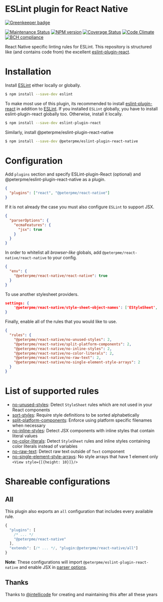 # ESLint plugin for React Native

[![Greenkeeper badge](https://badges.greenkeeper.io/Intellicode/eslint-plugin-react-native.svg)](https://greenkeeper.io/)

[![Maintenance Status][status-image]][status-url] [![NPM version][npm-image]][npm-url] [![Coverage Status][coverage-image]][coverage-url] [![Code Climate][climate-image]][climate-url] [![BCH compliance][bettercode-image]][bettercode-url]

React Native specific linting rules for ESLint. This repository is structured like (and contains code from) the excellent [eslint-plugin-react](http://github.com/yannickcr/eslint-plugin-react).

# Installation

Install [ESLint](https://www.github.com/eslint/eslint) either locally or globally.

```sh
$ npm install --save-dev eslint
```

To make most use of this plugin, its recommended to install [eslint-plugin-react](http://github.com/yannickcr/eslint-plugin-react) in addition to [ESLint](https://www.github.com/eslint/eslint). If you installed `ESLint` globally, you have to install eslint-plugin-react globally too. Otherwise, install it locally.

```sh
$ npm install --save-dev eslint-plugin-react
```

Similarly, install @peterpme/eslint-plugin-react-native

```sh
$ npm install --save-dev @peterpme/eslint-plugin-react-native
```

# Configuration

Add `plugins` section and specify ESLint-plugin-React (optional) and @peterpme/eslint-plugin-react-native as a plugin.

```json
{
  "plugins": ["react", "@peterpme/react-native"]
}
```

If it is not already the case you must also configure `ESLint` to support JSX.

```json
{
  "parserOptions": {
    "ecmaFeatures": {
      "jsx": true
    }
  }
}
```

In order to whitelist all _browser-like_ globals, add `@peterpme/react-native/react-native` to your config.

```json
{
  "env": {
    "@peterpme/react-native/react-native": true
  }
}
```

To use another stylesheet providers.

```json
settings: {
    '@peterpme/react-native/style-sheet-object-names': ['EStyleSheet', 'OtherStyleSheet', 'PStyleSheet']
}
```

Finally, enable all of the rules that you would like to use.

```json
{
  "rules": {
    "@peterpme/react-native/no-unused-styles": 2,
    "@peterpme/react-native/split-platform-components": 2,
    "@peterpme/react-native/no-inline-styles": 2,
    "@peterpme/react-native/no-color-literals": 2,
    "@peterpme/react-native/no-raw-text": 2,
    "@peterpme/react-native/no-single-element-style-arrays": 2
  }
}
```

# List of supported rules

- [no-unused-styles](docs/rules/no-unused-styles.md): Detect `StyleSheet` rules which are not used in your React components
- [sort-styles](docs/rules/sort-styles.md): Require style definitions to be sorted alphabetically
- [split-platform-components](docs/rules/split-platform-components.md): Enforce using platform specific filenames when necessary
- [no-inline-styles](docs/rules/no-inline-styles.md): Detect JSX components with inline styles that contain literal values
- [no-color-literals](docs/rules/no-color-literals.md): Detect `StyleSheet` rules and inline styles containing color literals instead of variables
- [no-raw-text](docs/rules/no-raw-text.md): Detect raw text outside of `Text` component
- [no-single-element-style-arrays](docs/rules/no-single-element-style-arrays.md): No style arrays that have 1 element only `<View style={[{height: 10}]}/>`

[npm-url]: https://npmjs.org/package/eslint-plugin-react-native
[npm-image]: http://img.shields.io/npm/v/eslint-plugin-react-native.svg?style=flat-square
[coverage-url]: https://coveralls.io/r/Intellicode/eslint-plugin-react-native?branch=master
[coverage-image]: http://img.shields.io/coveralls/Intellicode/eslint-plugin-react-native/master.svg?style=flat-square
[climate-url]: https://codeclimate.com/github/Intellicode/eslint-plugin-react-native
[climate-image]: http://img.shields.io/codeclimate/github/Intellicode/eslint-plugin-react-native.svg?style=flat-square
[status-url]: https://github.com/Intellicode/eslint-plugin-react-native/pulse
[status-image]: http://img.shields.io/badge/status-maintained-brightgreen.svg?style=flat-square
[bettercode-image]: https://bettercodehub.com/edge/badge/Intellicode/eslint-plugin-react-native
[bettercode-url]: https://bettercodehub.com

# Shareable configurations

## All

This plugin also exports an `all` configuration that includes every available rule.

```js
{
  "plugins": [
    /* ... */
    "@peterpme/react-native"
  ],
  "extends": [/* ... */, "plugin:@peterpme/react-native/all"]
}
```

**Note**: These configurations will import `@peterpme/eslint-plugin-react-native` and enable JSX in [parser options](http://eslint.org/docs/user-guide/configuring#specifying-parser-options).

## Thanks

Thanks to [@intellicode](https://github.com/Intellicode/eslint-plugin-react-native) for creating and maintaining this after all these years
